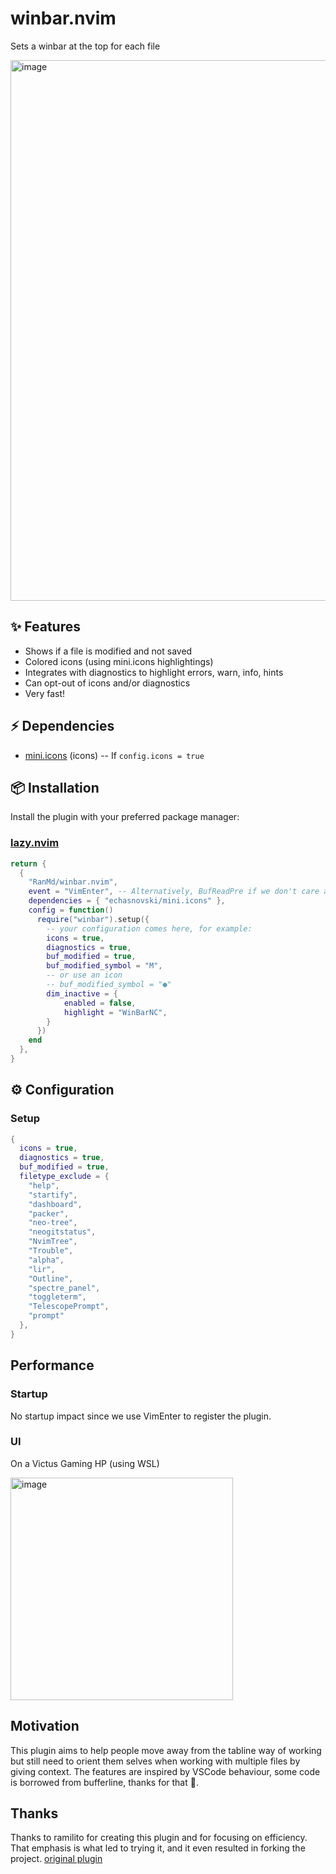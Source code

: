 # winbar.nvim
Sets a winbar at the top for each file

<img width="865" alt="image" src="https://github.com/user-attachments/assets/42aa3205-2a9f-401a-bf4b-9c1cf6b15626">

## ✨ Features
- Shows if a file is modified and not saved
- Colored icons (using mini.icons highlightings)
- Integrates with diagnostics to highlight errors, warn, info, hints
- Can opt-out of icons and/or diagnostics
- Very fast!

## ⚡️ Dependencies
- [mini.icons](https://github.com/echasnovski/mini.icons) (icons) -- If ```config.icons = true```

## 📦 Installation

Install the plugin with your preferred package manager:

### [lazy.nvim](https://github.com/folke/lazy.nvim)

```lua
return {
  {
    "RanMd/winbar.nvim",
    event = "VimEnter", -- Alternatively, BufReadPre if we don't care about the empty file when starting with 'nvim'
    dependencies = { "echasnovski/mini.icons" },
    config = function()
      require("winbar").setup({
        -- your configuration comes here, for example:
        icons = true,
        diagnostics = true,
        buf_modified = true,
        buf_modified_symbol = "M",
        -- or use an icon
        -- buf_modified_symbol = "●"
        dim_inactive = {
            enabled = false,
            highlight = "WinBarNC",
        }
      })
    end
  },
}
```

## ⚙️ Configuration

### Setup
```lua
{
  icons = true,
  diagnostics = true,
  buf_modified = true,
  filetype_exclude = {
    "help",
    "startify",
    "dashboard",
    "packer",
    "neo-tree",
    "neogitstatus",
    "NvimTree",
    "Trouble",
    "alpha",
    "lir",
    "Outline",
    "spectre_panel",
    "toggleterm",
    "TelescopePrompt",
    "prompt"
  },
}
```

## Performance

### Startup

No startup impact since we use VimEnter to register the plugin.

### UI
On a Victus Gaming HP (using WSL)

<img width="356" alt="image" src="https://github.com/user-attachments/assets/7c2d963d-866e-4db5-89da-e9b1786a113a">

## Motivation
This plugin aims to help people move away from the tabline way of working but still need to orient them selves when working with multiple files by giving context.
The features are inspired by VSCode behaviour, some code is borrowed from bufferline, thanks for that 🙏.

## Thanks
Thanks to ramilito for creating this plugin and for focusing on efficiency. That emphasis is what led to trying it, and it even resulted in forking the project.
[original plugin](https://github.com/Ramilito/winbar.nvim/tree/main)
